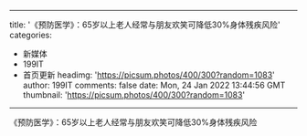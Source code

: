 
---
title: '《预防医学》：65岁以上老人经常与朋友欢笑可降低30%身体残疾风险'
categories: 
 - 新媒体
 - 199IT
 - 首页更新
headimg: 'https://picsum.photos/400/300?random=1083'
author: 199IT
comments: false
date: Mon, 24 Jan 2022 13:44:56 GMT
thumbnail: 'https://picsum.photos/400/300?random=1083'
---

<div>   
《预防医学》：65岁以上老人经常与朋友欢笑可降低30%身体残疾风险  
</div>
            